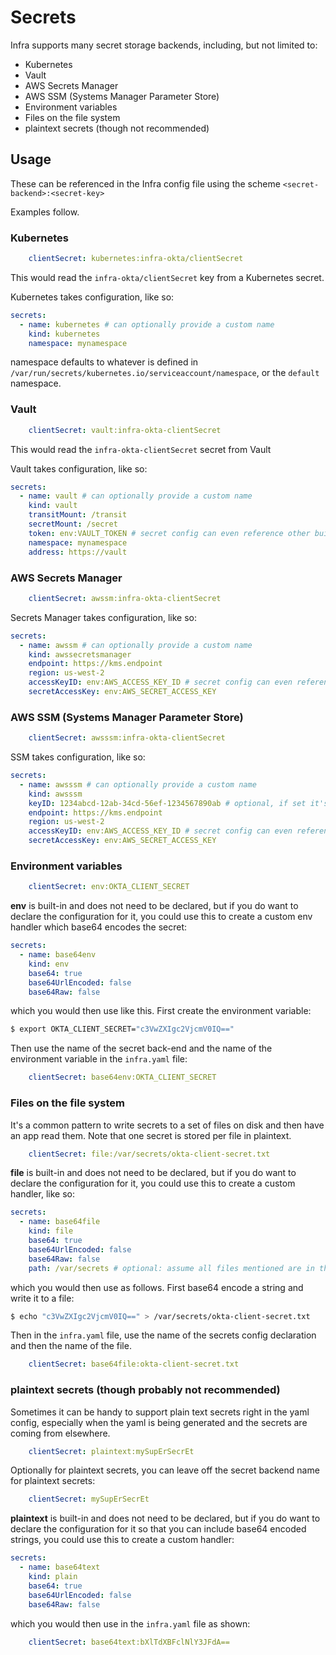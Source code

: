 # Secrets

Infra supports many secret storage backends, including, but not limited to:

- Kubernetes
- Vault
- AWS Secrets Manager
- AWS SSM (Systems Manager Parameter Store)
- Environment variables
- Files on the file system
- plaintext secrets (though not recommended)

## Usage

These can be referenced in the Infra config file using the scheme `<secret-backend>:<secret-key>`

Examples follow.

### Kubernetes

```yaml
    clientSecret: kubernetes:infra-okta/clientSecret
```

This would read the `infra-okta/clientSecret` key from a Kubernetes secret.

Kubernetes takes configuration, like so:

```yaml
secrets:
  - name: kubernetes # can optionally provide a custom name
    kind: kubernetes
    namespace: mynamespace
```

namespace defaults to whatever is defined in `/var/run/secrets/kubernetes.io/serviceaccount/namespace`, or the `default` namespace.

### Vault

```yaml
    clientSecret: vault:infra-okta-clientSecret
```

This would read the `infra-okta-clientSecret` secret from Vault

Vault takes configuration, like so:

```yaml
secrets:
  - name: vault # can optionally provide a custom name
    kind: vault
    transitMount: /transit
    secretMount: /secret
    token: env:VAULT_TOKEN # secret config can even reference other built-in secret types, like env
    namespace: mynamespace
    address: https://vault
```

### AWS Secrets Manager

```yaml
    clientSecret: awssm:infra-okta-clientSecret
```

Secrets Manager takes configuration, like so:

```yaml
secrets:
  - name: awssm # can optionally provide a custom name
    kind: awssecretsmanager
    endpoint: https://kms.endpoint
    region: us-west-2
    accessKeyID: env:AWS_ACCESS_KEY_ID # secret config can even reference other built-in secret types, like env
    secretAccessKey: env:AWS_SECRET_ACCESS_KEY
```

### AWS SSM (Systems Manager Parameter Store)

```yaml
    clientSecret: awsssm:infra-okta-clientSecret
```

SSM takes configuration, like so:

```yaml
secrets:
  - name: awsssm # can optionally provide a custom name
    kind: awsssm
    keyID: 1234abcd-12ab-34cd-56ef-1234567890ab # optional, if set it's the KMS key that should be used for decryption
    endpoint: https://kms.endpoint
    region: us-west-2
    accessKeyID: env:AWS_ACCESS_KEY_ID # secret config can even reference other built-in secret types, like env
    secretAccessKey: env:AWS_SECRET_ACCESS_KEY
```

### Environment variables

```yaml
    clientSecret: env:OKTA_CLIENT_SECRET
```

**env** is built-in and does not need to be declared, but if you do want to declare the configuration for it, you could use this to create a custom env handler which base64 encodes the secret:

```yaml
secrets:
  - name: base64env
    kind: env
    base64: true
    base64UrlEncoded: false
    base64Raw: false
```

which you would then use like this. First create the environment variable:

```bash
$ export OKTA_CLIENT_SECRET="c3VwZXIgc2VjcmV0IQ=="
```

Then use the name of the secret back-end and the name of the environment variable in the `infra.yaml` file:

```yaml
    clientSecret: base64env:OKTA_CLIENT_SECRET
```

### Files on the file system

It's a common pattern to write secrets to a set of files on disk and then have an app read them. Note that one secret is stored per file in plaintext.

```yaml
    clientSecret: file:/var/secrets/okta-client-secret.txt
```

**file** is built-in and does not need to be declared, but if you do want to declare the configuration for it, you could use this to create a custom handler, like so:

```yaml
secrets:
  - name: base64file
    kind: file
    base64: true
    base64UrlEncoded: false
    base64Raw: false
    path: /var/secrets # optional: assume all files mentioned are in this root directory
```

which you would then use as follows. First base64 encode a string and write it to a file:

```bash
$ echo "c3VwZXIgc2VjcmV0IQ==" > /var/secrets/okta-client-secret.txt
```

Then in the `infra.yaml` file, use the name of the secrets config declaration and then the name of the file. 

```yaml
    clientSecret: base64file:okta-client-secret.txt
```

### plaintext secrets (though probably not recommended)

Sometimes it can be handy to support plain text secrets right in the yaml config, especially when the yaml is being generated and the secrets are coming from elsewhere.

```yaml
    clientSecret: plaintext:mySupErSecrEt
```

Optionally for plaintext secrets, you can leave off the secret backend name for plaintext secrets:

```yaml
    clientSecret: mySupErSecrEt
```

**plaintext** is built-in and does not need to be declared, but if you do want to declare the configuration for it so that you can include base64 encoded strings, you could use this to create a custom handler:

```yaml
secrets:
  - name: base64text
    kind: plain
    base64: true
    base64UrlEncoded: false
    base64Raw: false
```

which you would then use in the `infra.yaml` file as shown:

```yaml
    clientSecret: base64text:bXlTdXBFclNlY3JFdA==
```
